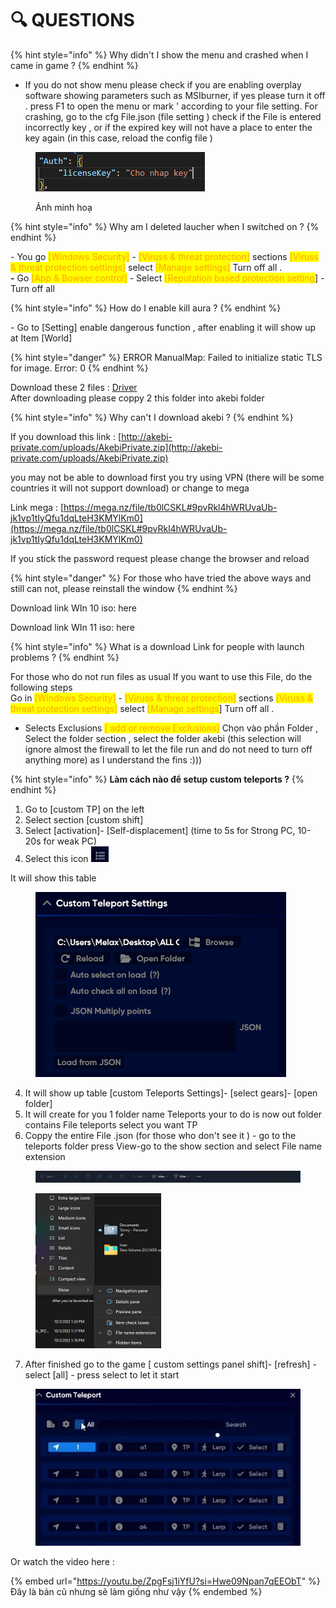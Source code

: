 # 🔍 QUESTIONS

{% hint style="info" %}
Why didn't I show the menu and crashed when I came in game ?
{% endhint %}

* If you do not show menu please check if you are enabling overplay software showing parameters such as MSIburner, if yes please turn it off . press F1 to open the menu or mark ' according to your file setting. For crashing, go to the cfg File.json (file setting ) check if the File is entered incorrectly key , or if the expired key will not have a place to enter the key again (in this case, reload the config file )

<figure><img src=".gitbook/assets/Screenshot 2023-10-03 135107.png" alt=""><figcaption><p>Ảnh minh hoạ</p></figcaption></figure>

{% hint style="info" %}
Why am I deleted laucher when I switched on ?
{% endhint %}

\- You go <mark style="color:orange;">\[Windows Security]</mark> - <mark style="color:orange;">\[Viruss & threat protection]</mark> sections <mark style="color:orange;">\[Viruss & threat protection settings]</mark> select <mark style="color:orange;">\[Manage settings]</mark> Turn off all .\
**-** Go <mark style="color:orange;">\[App & Bowser control]</mark> - Select <mark style="color:orange;">\[Reputation based protection setting</mark>] - Turn off all

{% hint style="info" %}
How do I enable kill aura ?
{% endhint %}

\- Go to \[Setting] enable dangerous function , after enabling it will show up at Item \[World]

{% hint style="danger" %}
ERROR ManualMap: Failed to initialize static TLS for image. Error: 0
{% endhint %}

Download these 2 files : [Driver](https://drive.google.com/drive/folders/1LkP66KHFBcu3IVi6AxCdj7JU5Vrx4H7n?usp=sharing)\
After downloading please coppy 2 this folder into akebi folder

{% hint style="info" %}
Why can't I download akebi ?
{% endhint %}

If you download this link : [http://akebi-private.com/uploads/AkebiPrivate.zip](http://akebi-private.com/uploads/AkebiPrivate.zip)

you may not be able to download first you try using VPN (there will be some countries it will not support download) or change to mega

Link mega : [https://mega.nz/file/tb0lCSKL#9pvRkl4hWRUvaUb-jk1vp1tIyQfu1dqLteH3KMYlKm0](https://mega.nz/file/tb0lCSKL#9pvRkl4hWRUvaUb-jk1vp1tIyQfu1dqLteH3KMYlKm0)

If you stick the password request please change the browser and reload

{% hint style="danger" %}
For those who have tried the above ways and still can not, please reinstall the window
{% endhint %}

Download link WIn 10 iso: here&#x20;

Download link WIn 11 iso: here

{% hint style="info" %}
What is a download Link for people with launch problems ?
{% endhint %}

For those who do not run files as usual If you want to use this File, do the following steps\
Go in <mark style="color:orange;">\[Windows Security]</mark> - <mark style="color:orange;">\[Viruss & threat protection]</mark> sections <mark style="color:orange;">\[Viruss & threat protection settings]</mark> select <mark style="color:orange;">\[Manage settings</mark>] Turn off all .

* Selects Exclusions <mark style="color:orange;">\[ add or remove Exclusions]</mark> Chọn vào phần Folder , Select the folder section , select the folder akebi (this selection will ignore almost the firewall to let the file run and do not need to turn off anything more) as I understand the fins :)))

{% hint style="info" %}
**Làm cách nào để setup custom teleports ?**
{% endhint %}

1. Go to \[custom TP] on the left&#x20;
2. Select section \[custom shift]&#x20;
3. Select \[activation]- \[Self-displacement] (time to 5s for Strong PC, 10-20s for weak PC)
4. Select this icon ![](<.gitbook/assets/Screenshot 2023-10-03 130639.png>)

It will show this table

<figure><img src=".gitbook/assets/spaces_ZbKaBGYDYr0igtCwvs4p_uploads_3PZfjaeQ2LzdXrgjica0_image (1).webp" alt=""><figcaption></figcaption></figure>



4. It will show up table \[custom Teleports Settings]- \[select gears]- \[open folder]
5. It will create for you 1 folder name Teleports your to do is now out folder contains File teleports select you want TP
6. Coppy the entire File .json (for those who don't see it ) - go to the teleports folder press View-go to the show section and select File name extension

<div align="center">

<figure><img src=".gitbook/assets/Screenshot 2023-10-03 132433.png" alt=""><figcaption></figcaption></figure>

</div>

<div align="left">

<figure><img src=".gitbook/assets/Screenshot 2023-10-03 132531.png" alt="" width="201"><figcaption></figcaption></figure>

</div>

7. After finished go to the game \[ custom settings panel shift]- \[refresh] - select \[all] - press select to let it start

<figure><img src=".gitbook/assets/Screenshot 2023-10-03 133628.png" alt=""><figcaption></figcaption></figure>

Or watch the video here :

{% embed url="https://youtu.be/ZpgFsj1iYfU?si=Hwe09Npan7qEEObT" %}
Đây là bản cũ nhưng sẽ làm giống như vậy
{% endembed %}

